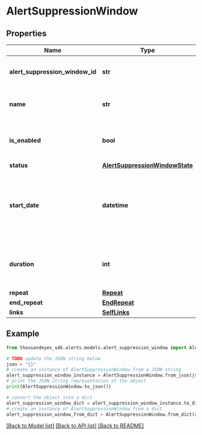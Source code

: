 # AlertSuppressionWindow


## Properties

Name | Type | Description | Notes
------------ | ------------- | ------------- | -------------
**alert_suppression_window_id** | **str** | Unique ID of the alert suppression window. | [optional] [readonly] 
**name** | **str** | Name of the alert suppression window. | [optional] 
**is_enabled** | **bool** | Set to &#x60;false&#x60; for &#x60;disabled&#x60;, &#x60;true&#x60; for &#x60;enabled&#x60;. | [optional] 
**status** | [**AlertSuppressionWindowState**](AlertSuppressionWindowState.md) |  | [optional] 
**start_date** | **datetime** | The date/time when the alert suppression window starts (ISO date-time format). | [optional] 
**duration** | **int** | Duration in seconds the suppression window is active. | [optional] 
**repeat** | [**Repeat**](Repeat.md) |  | [optional] 
**end_repeat** | [**EndRepeat**](EndRepeat.md) |  | [optional] 
**links** | [**SelfLinks**](SelfLinks.md) |  | [optional] 

## Example

```python
from thousandeyes_sdk.alerts.models.alert_suppression_window import AlertSuppressionWindow

# TODO update the JSON string below
json = "{}"
# create an instance of AlertSuppressionWindow from a JSON string
alert_suppression_window_instance = AlertSuppressionWindow.from_json(json)
# print the JSON string representation of the object
print(AlertSuppressionWindow.to_json())

# convert the object into a dict
alert_suppression_window_dict = alert_suppression_window_instance.to_dict()
# create an instance of AlertSuppressionWindow from a dict
alert_suppression_window_from_dict = AlertSuppressionWindow.from_dict(alert_suppression_window_dict)
```
[[Back to Model list]](../README.md#documentation-for-models) [[Back to API list]](../README.md#documentation-for-api-endpoints) [[Back to README]](../README.md)


